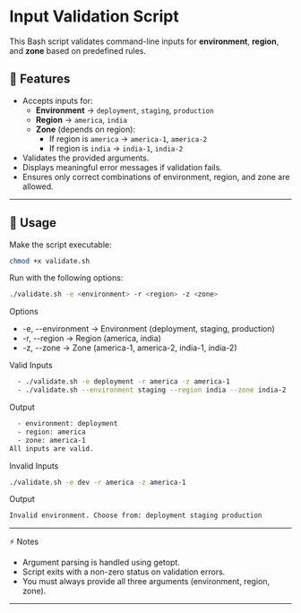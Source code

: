 # Input Validation Script

This Bash script validates command-line inputs for **environment**, **region**, and **zone** based on predefined rules.  

## 🎯 Features
- Accepts inputs for:
  - **Environment** → `deployment`, `staging`, `production`
  - **Region** → `america`, `india`
  - **Zone** (depends on region):
    - If region is `america` → `america-1`, `america-2`
    - If region is `india` → `india-1`, `india-2`
- Validates the provided arguments.
- Displays meaningful error messages if validation fails.
- Ensures only correct combinations of environment, region, and zone are allowed.

---

## 🚀 Usage

Make the script executable:
```bash
chmod +x validate.sh
```

Run with the following options:
```bash
./validate.sh -e <environment> -r <region> -z <zone>
```

Options
 -  -e, --environment → Environment (deployment, staging, production)
 -  -r, --region → Region (america, india)
 -  -z, --zone → Zone (america-1, america-2, india-1, india-2)

Valid Inputs
```bash
  - ./validate.sh -e deployment -r america -z america-1
  - ./validate.sh --environment staging --region india --zone india-2
```
Output
```bash
  - environment: deployment
  - region: america
  - zone: america-1
All inputs are valid.
```

Invalid Inputs
```bash
./validate.sh -e dev -r america -z america-1
```
Output
```bash
Invalid environment. Choose from: deployment staging production
```
---
⚡ Notes
  - Argument parsing is handled using getopt.
  - Script exits with a non-zero status on validation errors.
  - You must always provide all three arguments (environment, region, zone).
---

